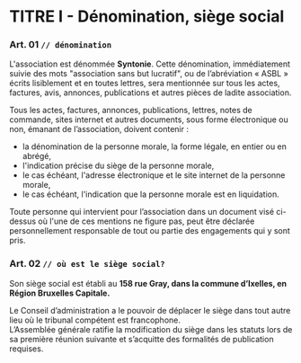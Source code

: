 # TITRE I - Dénomination, siège social

### Art. 01 `// dénomination`

L'association est dénommée **Syntonie**. 
Cette dénomination, immédiatement suivie des mots "association sans but lucratif", ou de l’abréviation « ASBL » écrits lisiblement et en toutes lettres, sera mentionnée sur tous les actes, factures, avis, annonces, publications et autres pièces de ladite association.

Tous les actes, factures, annonces, publications, lettres, notes de commande, sites internet et autres documents, sous forme électronique ou non, émanant de l’association, doivent contenir :
- la dénomination de la personne morale, la forme légale, en entier ou en abrégé,
- l'indication précise du siège de la personne morale,
- le cas échéant, l'adresse électronique et le site internet de la personne morale,
- le cas échéant, l'indication que la personne morale est en liquidation.

Toute personne qui intervient pour l’association dans un document visé ci-dessus où l'une de ces mentions ne figure pas, peut être déclarée personnellement responsable de tout ou partie des engagements qui y sont pris.

### Art. 02 `// où est le siège social?`

Son siège social est établi au **158 rue Gray, dans la commune d’Ixelles, en Région Bruxelles Capitale.** 

Le Conseil d’administration a le pouvoir de déplacer le siège dans tout autre lieu où le tribunal compétent est francophone.  
L’Assemblée générale ratifie la modification du siège dans les statuts lors de sa première réunion suivante et s’acquitte des formalités de publication requises.


